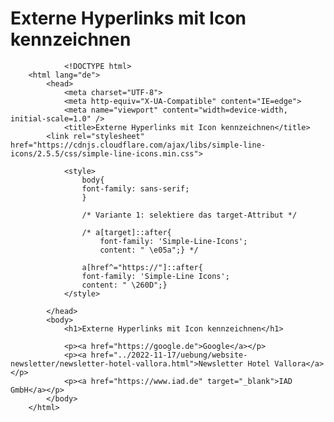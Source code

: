 # Externe Hyperlinks mit Icon kennzeichnen


				<!DOCTYPE html> 
		<html lang="de">
			<head>
				<meta charset="UTF-8">
				<meta http-equiv="X-UA-Compatible" content="IE=edge">
				<meta name="viewport" content="width=device-width, initial-scale=1.0" />
				<title>Externe Hyperlinks mit Icon kennzeichnen</title>
			<link rel="stylesheet" href="https://cdnjs.cloudflare.com/ajax/libs/simple-line-icons/2.5.5/css/simple-line-icons.min.css">

				<style>
					body{
					font-family: sans-serif;
					}

					/* Variante 1: selektiere das target-Attribut */

					/* a[target]::after{
						font-family: 'Simple-Line-Icons';
						content: " \e05a";} */
					
					a[href^="https://"]::after{
					font-family: 'Simple-Line Icons';
					content: " \260D";}
				</style>

			</head>
			<body>
				<h1>Externe Hyperlinks mit Icon kennzeichnen</h1>

				<p><a href="https://google.de">Google</a></p>
				<p><a href="../2022-11-17/uebung/website-newsletter/newsletter-hotel-vallora.html">Newsletter Hotel Vallora</a></p>
				<p><a href="https://www.iad.de" target="_blank">IAD GmbH</a></p>
			</body>
		</html>
